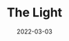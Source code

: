 ---
title: The Light
slug: light
subheader: 'written by Loy A. Webb

  directed by Cameron Drake

  Winter 2022'
description: 'Not every marriage proposal goes as planned. Loy A. Webb’s <em>The Light</em> introduces us to Rashad and Genesis on what should be one of the happiest days of their lives, but their joy quickly unravels when ground-shifting accusations from the past resurface in this gripping two-character drama. Can their relationship survive the growing divide between them over who – and what – to believe? <em>The Light</em> is a reckoning that unfolds in real-time and peels away the layers of truth, doubt, pain, and, ultimately, the power of love.'
#vimeo_link: 'https://player.vimeo.com/video/690072113'
roles:
  Cast:
  - name: Lauren Dotson
    role: Genesis
    bio: "is a second year Creative Writing and CRES major. This is her first performance with University Theater. She's a part of campus RSOs like UChicago United, #CareNotCops, and the Organization of Black Students. In her free time she likes to read, write, and watch movies with friends. If we're being honest when she's not working she's most likely on Twitter (follow her @laurcherdots). She wants to shout out her family, her friends, her fellow fire signs, the city of Ypsilanti, the state of Delaware, and most of all her older sister Olivia who she loves dearly. "
  - name: Chimaobi Amanchukwu
    role: Rashad
    bio: "is a first year computer science major. This is his first play."
  Production Staff:
  - name: Cameron Drake
    role: Director 
    bio: "is a student in the College."
  - name: Marissa McCollum
    role: Production Manager
    bio: "is a student in the College."
  - name: Coco Liu
    role: Stage Manager
    bio: "is a first year tentative Chemistry and Linguistics major. She has previously worked on *Love's Labour's Lost* (Assistant Stage Manager)."
  - name: Nashatay Crawford
    role: Scenic Designer
    bio: "is a second year in the College. This is the first production that they have designed for."
  - name: Isabel Sethi
    role: Costume Designer
    bio: "is a first year English and Econ major. She works in the TAPS costume department and her favorite play is *The Tempest*."
  - name: Luke Walker
    role: Props Designer
    bio: "is a first year Media Arts and Design major. He has previously worked with University Theater as a member of the 36th Generation of Off-Off Campus. "
  - name: Abigail Starr
    role: Lighting Designer
    bio: "is a first year prospective Data Science major. She has previously worked on *Amazons and Their Men* (Assistant Lighting Technician), *Guys and Dolls* (Spotlight Technician), *Urinetown* (Assistant Lighting Technician), and *The Drowsy Chaperone* (Lighting Designer). She is excited and honored to be part of such a wonderful production and team."
  - name: Sana Fessuh
    role: Sound Designer
    bio: "is a student in the College."
  - name: Ryan Cairns
    role: Assistant Director
    bio: "is a first year (tentative) Political Science and TAPS major. In UT, she previously worked on last quarter’s *Love’s Labour’s Lost* (Assistant Director), and is the admin staff liaison for the UT Committee. She has really loved working on this production and with this team, and hopes to continue her involvement in UT moving forward!"
  - name: Yifan (Megan) Zhao
    role: Assistant Production Manager
    bio: "is a student in the College."
  - name: Nathalie Lam
    role: Assistant Stage Manager
    bio: "is a student in the College."
  - name: Emily Zen
    role: Assistant Props Designer
    bio: "is a student in the College."
  - name: Cole Meldorf
    role: UT Committee Liaison
    bio: "is a student in the College."
  - name: Silas Coleman
    role: Tech Staff Liaison
    bio: "is a student in the College."
layout: show-info
quarter: winter
year: 2022
season: 2021-2022 Shows
date: 2022-03-03

---